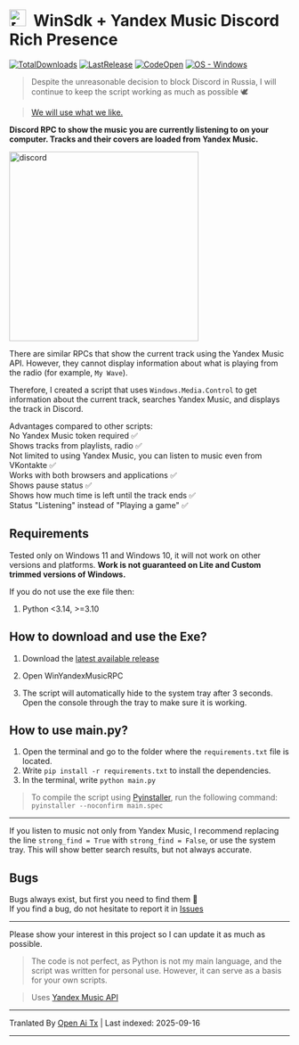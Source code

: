 # **<img src="https://raw.githubusercontent.com/FozerG/WinYandexMusicRPC/main/./assets/YMRPC_ico.ico" alt="[DISCORD RPC]" width="30"/> &nbsp;WinSdk + Yandex Music Discord Rich Presence**
[![TotalDownloads](https://img.shields.io/github/downloads/FozerG/WinYandexMusicRPC/total)](https://github.com/FozerG/WinYandexMusicRPC/releases "Download") [![LastRelease](https://img.shields.io/github/v/release/FozerG/WinYandexMusicRPC)](https://github.com/FozerG/WinYandexMusicRPC/releases "Download") [![CodeOpen](https://img.shields.io/github/languages/top/FozerG/WinYandexMusicRPC)](https://github.com/FozerG/WinYandexMusicRPC/blob/main/main.py "Show code") [![OS - Windows](https://img.shields.io/badge/OS-Windows-blue?logo=windows&logoColor=white)](https://github.com/FozerG/WinYandexMusicRPC/releases "Download")

>Despite the unreasonable decision to block Discord in Russia, I will continue to keep the script working as much as possible 🕊️

>[We will use what we like.](https://github.com/Flowseal/zapret-discord-youtube)

**Discord RPC to show the music you are currently listening to on your computer. Tracks and their covers are loaded from Yandex Music.**

<img src="https://github.com/user-attachments/assets/99d15c70-632f-41ec-a6cd-49de8a7d2a8f" alt="discord" width="340">

There are similar RPCs that show the current track using the Yandex Music API. However, they cannot display information about what is playing from the radio (for example, `My Wave`).

Therefore, I created a script that uses `Windows.Media.Control` to get information about the current track, searches Yandex Music, and displays the track in Discord.

Advantages compared to other scripts:    
No Yandex Music token required ✅  
Shows tracks from playlists, radio ✅  
Not limited to using Yandex Music, you can listen to music even from VKontakte ✅  
Works with both browsers and applications ✅   
Shows pause status ✅  
Shows how much time is left until the track ends ✅  
Status "Listening" instead of "Playing a game" ✅

## Requirements
Tested only on Windows 11 and Windows 10, it will not work on other versions and platforms. **Work is not guaranteed on Lite and Custom trimmed versions of Windows.**

If you do not use the exe file then:  
1. Python <3.14, >=3.10

## How to download and use the Exe?
1. Download the [latest available release](https://github.com/FozerG/WinYandexMusicRPC/releases)
  
2. Open WinYandexMusicRPC

3. The script will automatically hide to the system tray after 3 seconds. Open the console through the tray to make sure it is working.

## How to use main.py?

1. Open the terminal and go to the folder where the `requirements.txt` file is located.
2. Write `pip install -r requirements.txt` to install the dependencies.  
3. In the terminal, write `python main.py`

>To compile the script using [Pyinstaller](https://pypi.org/project/pyinstaller/), run the following command:  
`pyinstaller --noconfirm main.spec`

------------  
If you listen to music not only from Yandex Music, I recommend replacing the line `strong_find = True` with `strong_find = False`, or use the system tray. This will show better search results, but not always accurate.

## Bugs  
Bugs always exist, but first you need to find them 🫡  
If you find a bug, do not hesitate to report it in [Issues](https://github.com/FozerG/WinYandexMusicRPC/issues)  
   
------------  
Please show your interest in this project so I can update it as much as possible.

>The code is not perfect, as Python is not my main language, and the script was written for personal use. However, it can serve as a basis for your own scripts.

>Uses [Yandex Music API](https://github.com/MarshalX/yandex-music-api)  


---

Tranlated By [Open Ai Tx](https://github.com/OpenAiTx/OpenAiTx) | Last indexed: 2025-09-16

---
